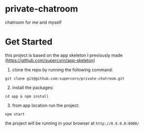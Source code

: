 # private-chatroom
chatroom for me and myself

# Get Started

this project is based on the app skeleton I previously made (https://github.com/supercorn/app-skeleton)

1. clone the repo by running the following command: 

```git clone git@github.com:supercorn/private-chatroom.git```

2. install the packages:

```cd app & npm install```

3. from app location run the project:

```npm start```

the project will be running in your browser at `http://0.0.0.0:8000/`
